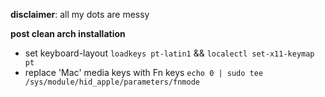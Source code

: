**disclaimer**: all my dots are messy

**post clean arch installation**

- set keyboard-layout
`loadkeys pt-latin1` && `localectl set-x11-keymap pt`
- replace 'Mac' media keys with Fn keys
`echo 0 | sudo tee /sys/module/hid_apple/parameters/fnmode`
